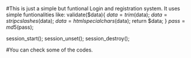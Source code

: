 #This is just a simple but funtional Login and registration system.
It uses simple funtionalities like:
validate($data){
$data = trim($data);
$data = stripcslashes($data);
$data = htmlspecialchars($data);
return $data;
}
$pass = md5($pass);

session_start();
session_unset();
session_destroy();

#You can check some of the codes.
